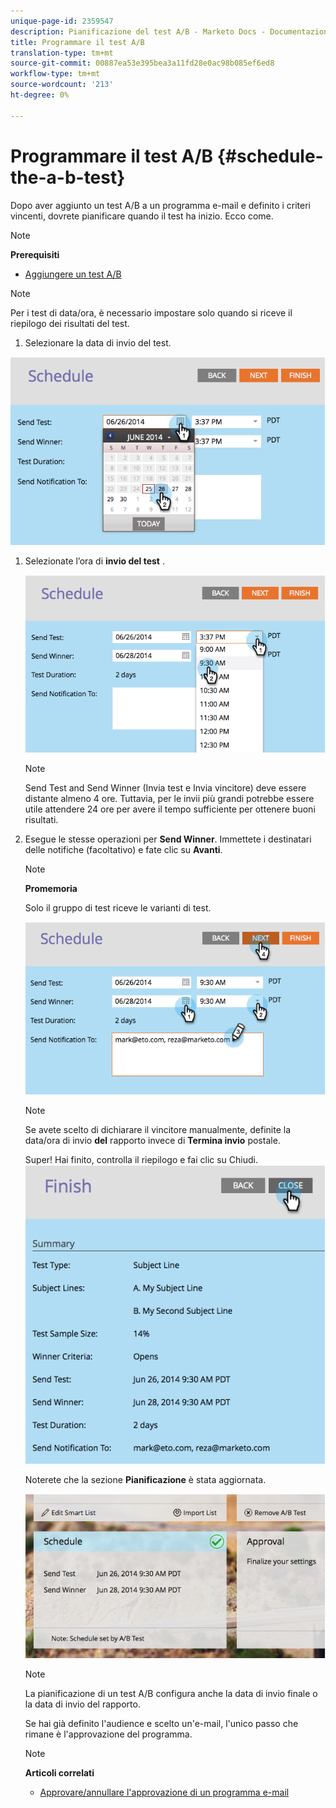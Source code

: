 ```yaml
---
unique-page-id: 2359547
description: Pianificazione del test A/B - Marketo Docs - Documentazione del prodotto
title: Programmare il test A/B
translation-type: tm+mt
source-git-commit: 00887ea53e395bea3a11fd28e0ac98b085ef6ed8
workflow-type: tm+mt
source-wordcount: '213'
ht-degree: 0%

---
```



# Programmare il test A/B {#schedule-the-a-b-test}

Dopo aver aggiunto un test A/B a un programma e-mail e definito i criteri vincenti, dovrete pianificare quando il test ha inizio. Ecco come.

>[!NOTE]
>
>**Prerequisiti**
>
>* [Aggiungere un test A/B](add-an-a-b-test.md)

>



>[!NOTE]
>
>Per i test di data/ora, è necessario impostare solo quando si riceve il riepilogo dei risultati del test.

1. Selezionare la data di invio del test.

![](assets/image2014-9-12-15-3a59-3a54.png)

1. Selezionate l’ora di **invio del test** .

   ![](assets/image2014-9-12-16-3a0-3a2.png)

   >[!NOTE]
   >
   >Send Test and Send Winner (Invia test e Invia vincitore) deve essere distante almeno 4 ore. Tuttavia, per le invii più grandi potrebbe essere utile attendere 24 ore per avere il tempo sufficiente per ottenere buoni risultati.

1. Esegue le stesse operazioni per **Send Winner**. Immettete i destinatari delle notifiche (facoltativo) e fate clic su **Avanti**.

   >[!NOTE]
   >
   >**Promemoria**
   >
   >
   >Solo il gruppo di test riceve le varianti di test.

   ![](assets/image2014-9-12-16-3a0-3a12.png)

   >[!NOTE]
   >
   >Se avete scelto di dichiarare il vincitore manualmente, definite la data/ora di invio **del** rapporto invece di **Termina invio** postale.

   Super! Hai finito, controlla il riepilogo e fai clic su Chiudi.
   ![](assets/image2014-9-12-16-3a1-3a23.png)

   Noterete che la sezione **Pianificazione** è stata aggiornata.

   ![](assets/image2014-9-12-16-3a1-3a33.png)

   >[!NOTE]
   >
   >La pianificazione di un test A/B configura anche la data di invio finale o la data di invio del rapporto.

   Se hai già definito l&#39;audience e scelto un&#39;e-mail, l&#39;unico passo che rimane è l&#39;approvazione del programma.

   >[!NOTE]
   >
   >**Articoli correlati**
   >
   >    
   >    
   >    * [Approvare/annullare l&#39;approvazione di un programma e-mail](../../../../../product-docs/email-marketing/email-programs/email-program-actions/approve-unapprove-an-email-program.md)


